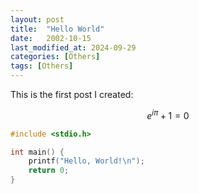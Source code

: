 ```yaml
---
layout: post
title:  "Hello World"
date:   2002-10-15
last_modified_at: 2024-09-29
categories: [Others]
tags: [Others]
---
```


This is the first post I created:

$$
e^{i\pi} + 1 = 0
$$

```c
#include <stdio.h>

int main() {
    printf("Hello, World!\n");
    return 0;
}
```

